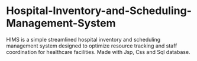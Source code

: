 # Hospital-Inventory-and-Scheduling-Management-System
HIMS is a simple streamlined hospital inventory and scheduling management system designed to optimize resource tracking and staff coordination for healthcare facilities.
Made with Jsp, Css and Sql database.
